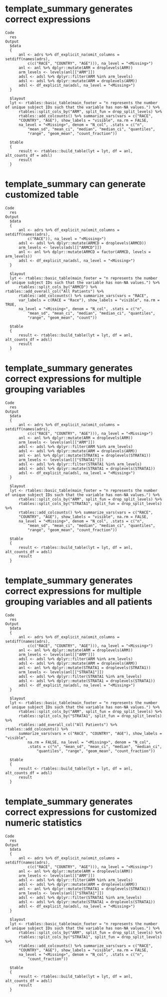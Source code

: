 # template_summary generates correct expressions

    Code
      res
    Output
      $data
      {
          anl <- adrs %>% df_explicit_na(omit_columns = setdiff(names(adrs), 
              c(c("RACE", "COUNTRY", "AGE"))), na_level = "<Missing>")
          anl <- anl %>% dplyr::mutate(ARM = droplevels(ARM))
          arm_levels <- levels(anl[["ARM"]])
          adsl <- adsl %>% dplyr::filter(ARM %in% arm_levels)
          adsl <- adsl %>% dplyr::mutate(ARM = droplevels(ARM))
          adsl <- df_explicit_na(adsl, na_level = "<Missing>")
      }
      
      $layout
      lyt <- rtables::basic_table(main_footer = "n represents the number of unique subject IDs such that the variable has non-NA values.") %>% 
          rtables::split_cols_by("ARM", split_fun = drop_split_levels) %>% 
          rtables::add_colcounts() %>% summarize_vars(vars = c("RACE", 
          "COUNTRY", "AGE"), show_labels = "visible", na.rm = FALSE, 
          na_level = "<Missing>", denom = "N_col", .stats = c("n", 
              "mean_sd", "mean_ci", "median", "median_ci", "quantiles", 
              "range", "geom_mean", "count_fraction"))
      
      $table
      {
          result <- rtables::build_table(lyt = lyt, df = anl, alt_counts_df = adsl)
          result
      }
      

# template_summary can generate customized table

    Code
      res
    Output
      $data
      {
          anl <- adrs %>% df_explicit_na(omit_columns = setdiff(names(adrs), 
              c("RACE")), na_level = "<Missing>")
          adsl <- adsl %>% dplyr::mutate(ARMCD = droplevels(ARMCD))
          arm_levels <- levels(adsl[["ARMCD"]])
          anl <- anl %>% dplyr::mutate(ARMCD = factor(ARMCD, levels = arm_levels))
          adsl <- df_explicit_na(adsl, na_level = "<Missing>")
      }
      
      $layout
      lyt <- rtables::basic_table(main_footer = "n represents the number of unique subject IDs such that the variable has non-NA values.") %>% 
          rtables::split_cols_by("ARMCD") %>% rtables::add_overall_col("All Patients") %>% 
          rtables::add_colcounts() %>% summarize_vars(vars = "RACE", 
          var_labels = c(RACE = "Race"), show_labels = "visible", na.rm = TRUE, 
          na_level = "<Missing>", denom = "N_col", .stats = c("n", 
              "mean_sd", "mean_ci", "median", "median_ci", "quantiles", 
              "range", "geom_mean", "count"))
      
      $table
      {
          result <- rtables::build_table(lyt = lyt, df = anl, alt_counts_df = adsl)
          result
      }
      

# template_summary generates correct expressions for multiple grouping variables

    Code
      res
    Output
      $data
      {
          anl <- adrs %>% df_explicit_na(omit_columns = setdiff(names(adrs), 
              c(c("RACE", "COUNTRY", "AGE"))), na_level = "<Missing>")
          anl <- anl %>% dplyr::mutate(ARM = droplevels(ARM))
          arm_levels <- levels(anl[["ARM"]])
          adsl <- adsl %>% dplyr::filter(ARM %in% arm_levels)
          adsl <- adsl %>% dplyr::mutate(ARM = droplevels(ARM))
          anl <- anl %>% dplyr::mutate(STRATA1 = droplevels(STRATA1))
          arm_levels <- levels(anl[["STRATA1"]])
          adsl <- adsl %>% dplyr::filter(STRATA1 %in% arm_levels)
          adsl <- adsl %>% dplyr::mutate(STRATA1 = droplevels(STRATA1))
          adsl <- df_explicit_na(adsl, na_level = "<Missing>")
      }
      
      $layout
      lyt <- rtables::basic_table(main_footer = "n represents the number of unique subject IDs such that the variable has non-NA values.") %>% 
          rtables::split_cols_by("ARM", split_fun = drop_split_levels) %>% 
          rtables::split_cols_by("STRATA1", split_fun = drop_split_levels) %>% 
          rtables::add_colcounts() %>% summarize_vars(vars = c("RACE", 
          "COUNTRY", "AGE"), show_labels = "visible", na.rm = FALSE, 
          na_level = "<Missing>", denom = "N_col", .stats = c("n", 
              "mean_sd", "mean_ci", "median", "median_ci", "quantiles", 
              "range", "geom_mean", "count_fraction"))
      
      $table
      {
          result <- rtables::build_table(lyt = lyt, df = anl, alt_counts_df = adsl)
          result
      }
      

# template_summary generates correct expressions for multiple grouping variables and all patients

    Code
      res
    Output
      $data
      {
          anl <- adrs %>% df_explicit_na(omit_columns = setdiff(names(adrs), 
              c(c("RACE", "COUNTRY", "AGE"))), na_level = "<Missing>")
          anl <- anl %>% dplyr::mutate(ARM = droplevels(ARM))
          arm_levels <- levels(anl[["ARM"]])
          adsl <- adsl %>% dplyr::filter(ARM %in% arm_levels)
          adsl <- adsl %>% dplyr::mutate(ARM = droplevels(ARM))
          anl <- anl %>% dplyr::mutate(STRATA1 = droplevels(STRATA1))
          arm_levels <- levels(anl[["STRATA1"]])
          adsl <- adsl %>% dplyr::filter(STRATA1 %in% arm_levels)
          adsl <- adsl %>% dplyr::mutate(STRATA1 = droplevels(STRATA1))
          adsl <- df_explicit_na(adsl, na_level = "<Missing>")
      }
      
      $layout
      lyt <- rtables::basic_table(main_footer = "n represents the number of unique subject IDs such that the variable has non-NA values.") %>% 
          rtables::split_cols_by("ARM", split_fun = drop_split_levels) %>% 
          rtables::split_cols_by("STRATA1", split_fun = drop_split_levels) %>% 
          rtables::add_overall_col("All Patients") %>% rtables::add_colcounts() %>% 
          summarize_vars(vars = c("RACE", "COUNTRY", "AGE"), show_labels = "visible", 
              na.rm = FALSE, na_level = "<Missing>", denom = "N_col", 
              .stats = c("n", "mean_sd", "mean_ci", "median", "median_ci", 
                  "quantiles", "range", "geom_mean", "count_fraction"))
      
      $table
      {
          result <- rtables::build_table(lyt = lyt, df = anl, alt_counts_df = adsl)
          result
      }
      

# template_summary generates correct expressions for customized numeric statistics

    Code
      res
    Output
      $data
      {
          anl <- adrs %>% df_explicit_na(omit_columns = setdiff(names(adrs), 
              c(c("RACE", "COUNTRY", "AGE"))), na_level = "<Missing>")
          anl <- anl %>% dplyr::mutate(ARM = droplevels(ARM))
          arm_levels <- levels(anl[["ARM"]])
          adsl <- adsl %>% dplyr::filter(ARM %in% arm_levels)
          adsl <- adsl %>% dplyr::mutate(ARM = droplevels(ARM))
          anl <- anl %>% dplyr::mutate(STRATA1 = droplevels(STRATA1))
          arm_levels <- levels(anl[["STRATA1"]])
          adsl <- adsl %>% dplyr::filter(STRATA1 %in% arm_levels)
          adsl <- adsl %>% dplyr::mutate(STRATA1 = droplevels(STRATA1))
          adsl <- df_explicit_na(adsl, na_level = "<Missing>")
      }
      
      $layout
      lyt <- rtables::basic_table(main_footer = "n represents the number of unique subject IDs such that the variable has non-NA values.") %>% 
          rtables::split_cols_by("ARM", split_fun = drop_split_levels) %>% 
          rtables::split_cols_by("STRATA1", split_fun = drop_split_levels) %>% 
          rtables::add_colcounts() %>% summarize_vars(vars = c("RACE", 
          "COUNTRY", "AGE"), show_labels = "visible", na.rm = FALSE, 
          na_level = "<Missing>", denom = "N_col", .stats = c("n", 
              "count_fraction"))
      
      $table
      {
          result <- rtables::build_table(lyt = lyt, df = anl, alt_counts_df = adsl)
          result
      }
      

